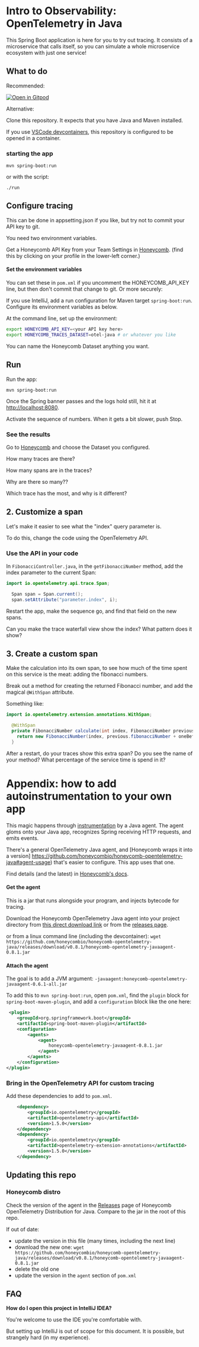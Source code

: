 # Intro to Observability: OpenTelemetry in Java

This Spring Boot application is here for you to try out tracing.
It consists of a microservice that calls itself, so you can simulate
a whole microservice ecosystem with just one service!

## What to do

Recommended:

[![Open in Gitpod](https://gitpod.io/button/open-in-gitpod.svg)](https://gitpod.io/#https://github.com/honeycombio/intro-to-o11y-java)

Alternative:

Clone this repository. It expects that you have Java and Maven installed.

If you use [VSCode devcontainers](https://code.visualstudio.com/docs/remote/containers-tutorial), this repository is configured
to be opened in a container. 

### starting the app

`mvn spring-boot:run`

or with the script:

`./run`

## Configure tracing

This can be done in appsetting.json if you like, but try not to commit your API key to git.

You need two environment variables.

Get a Honeycomb API Key from your Team Settings in [Honeycomb](https://ui.honeycomb.io).
(find this by clicking on your profile in the lower-left corner.)

#### Set the environment variables

You can set these in `pom.xml` if you uncomment the HONEYCOMB_API_KEY line, but then don't commit that change to git. Or more securely:

If you use IntelliJ, add a run configuration for Maven target `spring-boot:run`. Configure its environment variables as below.

At the command line, set up the environment:

```sh
export HONEYCOMB_API_KEY=<your API key here>
export HONEYCOMB_TRACES_DATASET=otel-java # or whatever you like
```

You can name the Honeycomb Dataset anything you want.

## Run

Run the app:

`mvn spring-boot:run`

Once the Spring banner passes and the logs hold still, hit it at [http://localhost:8080]().

Activate the sequence of numbers. When it gets a bit slower, push Stop.

### See the results

Go to [Honeycomb](https://ui.honeycomb.io) and choose the Dataset you configured.

How many traces are there?

How many spans are in the traces?

Why are there so many??

Which trace has the most, and why is it different?

## 2. Customize a span

Let's make it easier to see what the "index" query parameter is.

To do this, change the code using the OpenTelemetry API.

### Use the API in your code

In `FibonacciController.java`, in the `getFibonacciNumber` method, add the index parameter to the current Span:

```java
import io.opentelemetry.api.trace.Span;

  Span span = Span.current();
  span.setAttribute("parameter.index", i);
```

Restart the app, make the sequence go, and find that field on the new spans.

Can you make the trace waterfall view show the index? What pattern does it show?

## 3. Create a custom span

Make the calculation into its own span, to see how much of the time spent on
this service is the meat: adding the fibonacci numbers.

Break out a method for creating the returned Fibonacci number, and add the
magical `@WithSpan` attribute.

Something like:

```java
import io.opentelemetry.extension.annotations.WithSpan;

  @WithSpan
  private FibonacciNumber calculate(int index, FibonacciNumber previous, FibonacciNumber oneBeforeThat) {
    return new FibonacciNumber(index, previous.fibonacciNumber + oneBeforeThat.fibonacciNumber);
  }
```

After a restart, do your traces show this extra span? Do you see the name of your method?
What percentage of the service time is spend in it?

# Appendix: how to add autoinstrumentation to your own app

This magic happens through [instrumentation](https://docs.oracle.com/en/java/javase/11/docs/api/java.instrument/java/lang/instrument/Instrumentation.html) by a Java agent.
The agent gloms onto your Java app, recognizes Spring receiving HTTP requests, and emits events.

There's a general OpenTelemetry Java agent, and [Honeycomb wraps it into a version]
https://github.com/honeycombio/honeycomb-opentelemetry-java#agent-usage) that's easier to configure. This app uses that one.


Find details (and the latest) in [Honeycomb's docs](https://docs.honeycomb.io/getting-data-in/java/opentelemetry-distro/).

#### Get the agent

This is a jar that runs alongside your program, and injects bytecode for tracing.

Download the Honeycomb OpenTelemetry Java agent into your project directory
from [this direct download link](https://github.com/honeycombio/honeycomb-opentelemetry-java/releases/download/v0.8.1/honeycomb-opentelemetry-javaagent-0.8.1.jar)
or from the [releases page](https://github.com/honeycombio/honeycomb-opentelemetry-java/releases).

or from a linux command line (including the devcontainer): `wget https://github.com/honeycombio/honeycomb-opentelemetry-java/releases/download/v0.8.1/honeycomb-opentelemetry-javaagent-0.8.1.jar`

#### Attach the agent

The goal is to add a JVM argument: `-javaagent:honeycomb-opentelemetry-javaagent-0.6.1-all.jar`

To add this to `mvn spring-boot:run`,
open `pom.xml`, find the `plugin` block for `spring-boot-maven-plugin`, and 
add a `configuration` block like the one here:

```xml
 <plugin>
    <groupId>org.springframework.boot</groupId>
    <artifactId>spring-boot-maven-plugin</artifactId>
    <configuration>
        <agents>
            <agent>
                honeycomb-opentelemetry-javaagent-0.8.1.jar
            </agent>
        </agents>
    </configuration>
</plugin>
```

### Bring in the OpenTelemetry API for custom tracing

Add these dependencies to add to `pom.xml`.

```xml
    <dependency>
        <groupId>io.opentelemetry</groupId>
        <artifactId>opentelemetry-api</artifactId>
        <version>1.5.0</version>
    </dependency>
    <dependency>
        <groupId>io.opentelemetry</groupId>
        <artifactId>opentelemetry-extension-annotations</artifactId>
        <version>1.5.0</version>
    </dependency>
```

## Updating this repo

### Honeycomb distro

Check the version of the agent in the [Releases](https://github.com/honeycombio/honeycomb-opentelemetry-java/releases)
 page of Honeycomb OpenTelemetry Distribution for Java.
 Compare to the jar in the root of this repo.

If out of date:
* update the version in this file (many times, including the next line)
* download the new one: `wget https://github.com/honeycombio/honeycomb-opentelemetry-java/releases/download/v0.8.1/honeycomb-opentelemetry-javaagent-0.8.1.jar`
* delete the old one
* update the version in the `agent` section of `pom.xml`



## FAQ

**How do I open this project in IntelliJ IDEA?**

You're welcome to use the IDE you're comfortable with. 

But setting up IntelliJ is out of scope for this document. It is possible, but strangely hard (in my experience).

